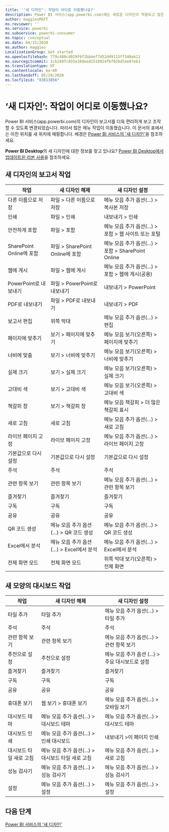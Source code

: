 ```yaml
---
title: '‘새 디자인’: 작업이 어디로 이동했나요?'
description: Power BI 서비스(app.powerbi.com)에는 새로운 디자인이 적용되고 많은 작업이 이동했습니다. 이 문서에서는 이전 위치를 새 위치에 매핑하는 표를 제공합니다.
author: maggiesMSFT
ms.reviewer: ''
ms.service: powerbi
ms.subservice: powerbi-consumer
ms.topic: conceptual
ms.date: 04/15/2020
ms.author: maggies
LocalizationGroup: Get started
ms.openlocfilehash: 779c480cd029f6f2bb4ef7d52d49115ff348eb11
ms.sourcegitcommit: 2cb249fc855e369eed1518924fbf026d5ee07eb1
ms.translationtype: HT
ms.contentlocale: ko-KR
ms.lasthandoff: 05/24/2020
ms.locfileid: "83813856"
---
```

# <a name="the-new-look-where-did-the-actions-go"></a>‘새 디자인’: 작업이 어디로 이동했나요?

Power BI 서비스(app.powerbi.com)의 디자인이 보고서를 더욱 편리하게 보고 조작할 수 있도록 변경되었습니다. 따라서 많은 메뉴 작업이 이동했습니다. 이 문서의 표에서는 이전 위치를 새 위치에 매핑합니다. 배경은 [Power BI 서비스의 '새 디자인'](service-new-look.md)을 참조하세요.

**Power BI Desktop**의 새 디자인에 대한 정보를 찾고 있나요? [Power BI Desktop에서 업데이트된 리본 사용](../create-reports/desktop-ribbon.md)을 참조하세요.

## <a name="report-actions-in-the-new-look"></a>새 디자인의 보고서 작업

|작업  |새 디자인 해제  |새 디자인 설정  |
|---------|---------|---------|
| 다른 이름으로 저장 | 파일 > 다른 이름으로 저장  | 메뉴 모음 추가 옵션(...) > 복사본 저장 |
| 인쇄 | 파일 > 인쇄 | 내보내기 > 인쇄 |
| 안전하게 포함 | 파일 > 포함 | 메뉴 모음 추가 옵션(...) > 포함 > 웹 사이트 또는 포털 |
| SharePoint Online에 포함 | 파일 > SharePoint Online에 포함 | 메뉴 모음 추가 옵션(...) > 포함 > SharePoint Online |
| 웹에 게시 | 파일 > 웹에 게시 | 메뉴 모음 추가 옵션(...) > 포함 > 웹에 게시(공용) |
| PowerPoint로 내보내기 | 파일 > PowerPoint로 내보내기 | 내보내기 > PowerPoint |
| PDF로 내보내기 | 파일 > PDF로 내보내기 | 내보내기 > PDF |
|보고서 편집  | 위쪽 막대   | 메뉴 모음 추가 옵션(...) > 편집 |
| 페이지에 맞추기 | 보기 > 페이지에 맞추기 | 메뉴 모음 보기(오른쪽) > 페이지에 맞추기 |
| 너비에 맞춤 | 보기 > 너비에 맞추기 | 메뉴 모음 보기(오른쪽) > 너비에 맞추기 |
| 실제 크기 | 보기 > 실제 크기 | 메뉴 모음 보기(오른쪽) > 실제 크기 |
| 고대비 색 | 보기 > 고대비 색 | 메뉴 모음 보기(오른쪽) > 고대비 색 |
| 책갈피 창 | 보기 > 책갈피 창 |  메뉴 모음 책갈피 > 더 많은 책갈피 표시 |
| 새로 고침 | 새로 고침 | 메뉴 모음 추가 옵션(...) > 새로 고침 |
| 라이브 페이지 고정 | 라이브 페이지 고정 | 메뉴 모음 추가 옵션(...) > 라이브 페이지 고정 |
| 기본값으로 다시 설정 | 기본값으로 다시 설정 | 기본값으로 다시 설정 |
| 주석 | 주석 | 주석 |
| 관련 항목 보기 | 관련 항목 보기 | 메뉴 모음 추가 옵션(...) > 관련 항목 보기 |
| 즐겨찾기 | 즐겨찾기 | 즐겨찾기 |
| 구독 | 구독 |구독 |
| 공유 | 공유 | 공유 |
| QR 코드 생성 | 메뉴 모음 추가 옵션(...) > QR 코드 생성 | 메뉴 모음 추가 옵션(...) > QR 코드 생성 |
| Excel에서 분석 | 메뉴 모음 추가 옵션(...) > Excel에서 분석 | 메뉴 모음 추가 옵션(...) > Excel에서 분석 |
| 전체 화면 모드 | 전체 화면 모드 | 위쪽 막대 보기(오른쪽) > 전체 화면 |

## <a name="dashboard-actions-in-the-new-look"></a>새 모양의 대시보드 작업

|작업  |새 디자인 해제  |새 디자인 설정  |
|---------|---------|---------|
| 타일 추가 | 타일 추가 | 메뉴 모음 추가 옵션(...) > 타일 추가 |
| 주석 | 주석 | 주석 |
| 관련 항목 보기 | 관련 항목 보기 | 메뉴 모음 추가 옵션(...) > 관련 항목 보기 |
| 추천으로 설정 | 추천으로 설정| 메뉴 모음 추가 옵션 (...) > 주요 대시보드로 설정|
| 즐겨찾기 | 즐겨찾기 | 즐겨찾기 |
| 구독 | 구독 |구독 |
| 공유 | 공유 | 공유 |
| 휴대폰 보기 | 웹 보기 > 휴대폰 보기 | 메뉴 모음 추가 옵션(...) > 모바일 보기 |
| 대시보드 테마 | 메뉴 모음 추가 옵션(...) > 대시보드 테마 | 메뉴 모음 추가 옵션(...) > 대시보드 테마 |
| 대시보드 인쇄 | 메뉴 모음 추가 옵션(...) > 인쇄 대시보드 | 내보내기 >이 페이지 인쇄 |
| 대시보드 타일 새로 고침 | 메뉴 모음 추가 옵션(...) > 대시보드 타일 새로 고침 | 메뉴 모음 추가 옵션(...) > 새로 고침 |
| 성능 검사기 | 메뉴 모음 추가 옵션(...) > 성능 검사기 | 메뉴 모음 추가 옵션(...) > 성능 검사기 |
| 설정 | 메뉴 모음 추가 옵션(...) > 설정 | 메뉴 모음 추가 옵션(...) > 설정 |

## <a name="next-steps"></a>다음 단계

[Power BI 서비스의 ‘새 디자인’](service-new-look.md)

